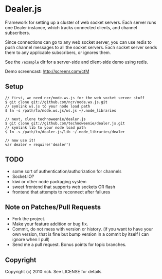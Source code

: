 # Dealer.js

Framework for setting up a cluster of web socket servers.  Each server runs one 
Dealer instance, which tracks connected clients, and channel subscribers.

Since connections can go to any web socket server, you can use redis to push
channel messages to all the socket servers.  Each socket server sends them to
any applicable subscribers, or ignores them.

See the `/example` dir for a server-side and client-side demo using redis.

Demo screencast: http://screenr.com/ctM

## Setup

    // first, we need ncr/node.ws.js for the web socket server stuff
    $ git clone git://github.com/ncr/node.ws.js.git
    // symlink ws.js to your node load path
    $ ln -s /path/to/node.ws.js/ws.js ~/.node_libraries

    // next, clone technoweenie/dealer.js
    $ git clone git://github.com/technoweenie/dealer.js.git
    // symlink lib to your node load path
    $ ln -s /path/to/dealer.js/lib ~/.node_libraries/dealer
    
    // now use it!
    var dealer = require('dealer')

## TODO

* some sort of authentication/authorization for channels
* Socket.IO?
* kiwi or other node packaging system
* sweet frontend that supports web sockets OR flash
* frontend that attempts to reconnect after failures

## Note on Patches/Pull Requests
 
* Fork the project.
* Make your feature addition or bug fix.
* Commit, do not mess with version or history.
  (if you want to have your own version, that is fine but bump version in a commit by itself I can ignore when I pull)
* Send me a pull request. Bonus points for topic branches.

## Copyright

Copyright (c) 2010 rick. See LICENSE for details.
